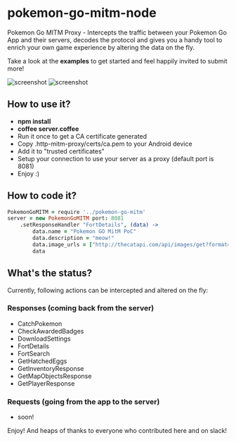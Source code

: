# pokemon-go-mitm-node
Pokemon Go MITM Proxy - Intercepts the traffic between your Pokemon Go App and their servers, decodes the protocol and gives you a handy tool to enrich your own game experience by altering the data on the fly.

Take a look at the **examples** to get started and feel happily invited to submit more!

![screenshot](https://files.slack.com/files-pri/T1R4G4SH1-F1SL5TJSD/9a257af3-0c76-4fe4-b396-3cc6b7ed4a29.jpg?pub_secret=8d2362ba2e)
![screenshot](https://files.slack.com/files-pri/T1R4G4SH1-F1SHL752S/bildschirmfoto_2016-07-18_um_09.35.29.png?pub_secret=04cbc25c54)

## How to use it?
* **npm install**
* **coffee server.coffee**
* Run it once to get a CA certificate generated
* Copy .http-mitm-proxy/certs/ca.pem to your Android device
* Add it to "trusted certificates"
* Setup your connection to use your server as a proxy (default port is 8081)
* Enjoy :)

## How to code it?

```coffeescript
PokemonGoMITM = require '../pokemon-go-mitm'
server = new PokemonGoMITM port: 8081
	.setResponseHandler "FortDetails", (data) ->
		data.name = "Pokemon GO MitM PoC"
		data.description = "meow!"
		data.image_urls = ["http://thecatapi.com/api/images/get?format=src&type=png"]
		data
```

## What's the status?

Currently, following actions can be intercepted and altered on the fly:

### Responses (coming back from the server)

* CatchPokemon
* CheckAwardedBadges
* DownloadSettings
* FortDetails
* FortSearch
* GetHatchedEggs
* GetInventoryResponse
* GetMapObjectsResponse
* GetPlayerResponse

### Requests (going from the app to the server)

* soon!

Enjoy! And heaps of thanks to everyone who contributed here and on slack!
